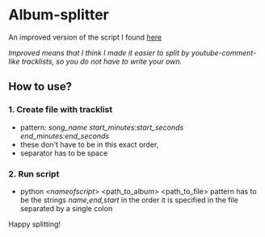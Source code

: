 # Album-splitter

An improved version of the script I found [here](https://unix.stackexchange.com/questions/280767/how-do-i-split-an-audio-file-into-multiple)

*Improved means that I think I made it easier to split by youtube-comment-like tracklists, so you do not have to write your own.*

## How to use?

### 1. Create file with tracklist
* pattern: *song_name* *start_minutes:start_seconds* *end_minutes:end_seconds*
* these don't have to be in this exact order, 
* separator has to be space
### 2. Run script
* python <*nameofscript*> <path_to_album> <path_to_file> <pattern>
pattern has to be the strings *name,end,start* in the order it is specified in the file separated by a single colon
  
Happy splitting!
